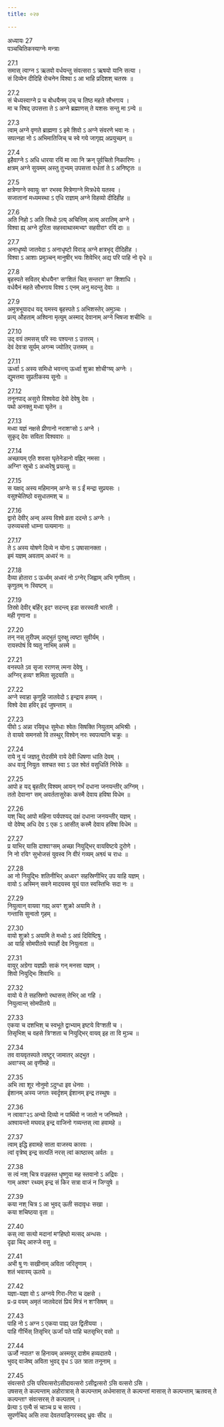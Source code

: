 ```yaml
---
title: ०२७

---
```

अध्यायः 27  
पञ्चचितिकस्याग्नेः मन्त्राः  
  
27.1  
समास् त्वाग्न ऽ ऋतवो वर्धयन्तु संवत्सरा ऽ ऋषयो यानि सत्या ।  
सं दिव्येन दीदिहि रोचनेन विश्वा ऽ आ भाहि प्रदिशश् चतस्रः ॥  
  
27.2  
सं चेध्यस्वाग्ने प्र च बोधयैनम् उच् च तिष्ठ महते सौभगाय ।  
मा च रिषद् उपसत्ता ते ऽ अग्ने ब्रह्माणस् ते यशसः सन्तु मा ऽन्ये ॥  
  
27.3  
त्वाम् अग्ने वृणते ब्राह्मणा ऽ इमे शिवो ऽ अग्ने संवरणे भवा नः ।  
सपत्नहा नो ऽ अभिमातिजिच् च स्वे गये जागृह्य् अप्रयुच्छन् ॥  
  
27.4  
इहैवाग्ने ऽ अधि धारया रयिं मा त्वा नि क्रन् पूर्वचितो निकारिणः ।  
क्षत्रम् अग्ने सुयमम् अस्तु तुभ्यम् उपसत्ता वर्धतां ते ऽ अनिष्टृतः ॥  
  
27.5  
क्षत्रेणाग्ने स्वायुः सꣳ रभस्व मित्रेणाग्ने मित्रधेये यतस्व ।  
सजातानां मध्यमस्था ऽ एधि राज्ञाम् अग्ने विहव्यो दीदिहीह ॥  
  
27.6  
अति निहो ऽ अति स्रिधो ऽत्य् अचित्तिम् अत्य् अरातिम् अग्ने ।  
विश्वा ह्य् अग्ने दुरिता सहस्वाथास्मभ्यꣳ सहवीराꣳ रयिं दाः ॥  
  
27.7  
अनाधृष्यो जातवेदा ऽ अनाधृष्टो विराड् अग्ने क्षत्रभृद् दीदिहीह ।  
विश्वा ऽ आशाः प्रमुञ्चन् मानुषीर् भयः शिवेभिर् अद्य परि पाहि नो वृधे ॥  
  
27.8  
बृहस्पते सवितर् बोधयैनꣳ सꣳशितं चित् सन्तराꣳ सꣳ शिशाधि ।  
वर्धयैनं महते सौभगाय विश्व ऽ एनम् अनु मदन्तु देवाः ॥  
  
27.9  
अमुत्रभूयादध यद् यमस्य बृहस्पते ऽ अभिशस्तेर् अमुञ्चः ।  
प्रत्य् औहताम् अश्विना मृत्युम् अस्माद् देवानाम् अग्ने भिषजा शचीभिः ॥  
  
27.10  
उद् वयं तमसस् परि स्वः पश्यन्त ऽ उत्तरम् ।  
देवं देवत्रा सूर्यम् अगन्म ज्योतिर् उत्तमम् ॥  
  
27.11  
ऊर्ध्वा ऽ अस्य समिधो भवन्त्य् ऊर्ध्वा शुक्रा शोचीꣳष्य् अग्नेः ।  
द्युमत्तमा सुप्रतीकस्य सूनोः ॥  
  
27.12  
तनूनपाद् असुरो विश्ववेदा देवो देवेषु देवः ।  
पथो अनक्तु मध्वा घृतेन ॥  
  
27.13  
मध्वा यज्ञं नक्षसे प्रीणानो नराशꣳसो ऽ अग्ने ।  
सुकृद् देवः सविता विश्ववारः ॥  
  
27.14  
अच्छायम् एति शवसा घृतेनेडानो वह्निर् नमसा ।  
अग्निꣳ स्रुचो ऽ अध्वरेषु प्रयत्सु ॥  
  
27.15  
स यक्षद् अस्य महिमानम् अग्नेः स ऽ ईं मन्द्रा सुप्रयसः ।  
वसुश्चेतिष्ठो वसुधातमश् च ॥  
  
27.16  
द्वारो देवीर् अन्व् अस्य विश्वे व्रता ददन्ते ऽ अग्नेः ।  
उरुव्यचसो धाम्ना पत्यमानाः ॥  
  
27.17  
ते ऽ अस्य योषणे दिव्ये न योना ऽ उषासानक्ता ।  
इमं यज्ञम् अवताम् अध्वरं नः ॥  
  
27.18  
दैव्या होतारा ऽ ऊर्ध्वम् अध्वरं नो ऽग्नेर् जिह्वाम् अभि गृणीतम् ।  
कृणुतम् नः स्विष्टम् ॥  
  
27.19  
तिस्रो देवीर् बर्हिर् इदꣳ सदन्त्व् इडा सरस्वती भारती ।  
मही गृणाना ॥  
  
27.20  
तन् नस् तुरीपम् अद्भुतं पुरुक्षु त्वष्टा सुवीर्यम् ।  
रायस्पोषं वि ष्यतु नाभिम् अस्मे ॥  
  
27.21  
वनस्पते ऽव सृजा रराणस् त्मना देवेषु ।  
अग्निर् हव्यꣳ शमिता सूदयाति ॥  
  
27.22  
अग्ने स्वाहा कृणुहि जातवेदो ऽ इन्द्राय हव्यम् ।  
विश्वे देवा हविर् इदं जुषन्ताम् ॥  
  
27.23  
पीवो ऽ अन्ना रयिवृधः सुमेधाः श्वेतः सिषक्ति नियुताम् अभिश्रीः ।  
ते वायवे समनसो वि तस्थुर् विश्वेन् नरः स्वपत्यानि चक्रुः ॥  
  
27.24  
राये नु यं जज्ञतू रोदसीमे राये देवी धिषणा धाति देवम् ।  
अध वायुं नियुतः सश्चत स्वा ऽ उत श्वेतं वसुधितिं निरेके ॥  
  
27.25  
आपो ह यद् बृहतीर् विश्वम् आयन् गर्भं दधाना जनयन्तीर् अग्निम् ।  
ततो देवानाꣳ सम् अवर्ततासुरेकः कस्मै देवाय हविषा विधेम ॥  
  
27.26  
यश् चिद् आपो महिना पर्यपश्यद् दक्षं दधाना जनयन्तीर् यज्ञम् ।  
यो देवेष्व् अधि देव ऽ एक ऽ आसीत् कस्मै देवाय हविषा विधेम ॥  
  
27.27  
प्र याभिर् यासि दाश्वाꣳसम् अच्छा नियुद्भिर् वायविष्टये दुरोणे ।  
नि नो रयिꣳ सुभोजसं युवस्व नि वीरं गव्यम् अश्व्यं च राधः ॥  
  
27.28  
आ नो नियुद्भिः शतिनीभिर् अध्वरꣳ सहस्रिणीभिर् उप याहि यज्ञम् ।  
वायो ऽ अस्मिन् सवने मादयस्व यूयं पात स्वस्तिभिः सदा नः ॥  
  
27.29  
नियुत्वान् वायवा गह्य् अयꣳ शुक्रो अयामि ते ।  
गन्तासि सुन्वतो गृहम् ॥  
  
27.30  
वायो शुक्रो ऽ अयामि ते मध्वो ऽ अग्रं दिविष्टिषु ।  
आ याहि सोमपीतये स्पार्हो देव नियुत्वता ॥  
  
27.31  
वायुर् अग्रेगा यज्ञप्रीः साकं गन् मनसा यज्ञम् ।  
शिवो नियुद्भिः शिवाभिः ॥  
  
27.32  
वायो ये ते सहस्रिणो रथासस् तेभिर् आ गहि ।  
नियुत्वान्त् सोमपीतये ॥  
  
27.33  
एकया च दशभिश् च स्वभूते द्वाभ्याम् इष्टये विꣳशती च ।  
तिसृभिश् च वहसे त्रिꣳशता च नियुद्भिर् वायव् इह ता वि मुञ्च ॥  
  
27.34  
तव वायवृतस्पते त्वष्टुर् जामातर् अद्भुत ।  
अवाꣳस्य् आ वृणीमहे ॥  
  
27.35  
अभि त्वा शूर नोनुमो ऽदुग्धा इव धेनवः ।  
ईशानम् अस्य जगतः स्वर्दृशम् ईशानम् इन्द्र तस्थुषः ॥  
  
27.36  
न त्वावाꣳ२ऽ अन्यो दिव्यो न पार्थिवो न जातो न जनिष्यते ।  
अश्वायन्तो मघवन्न् इन्द्र वाजिनो गव्यन्तस् त्वा हवामहे ॥  
  
27.37  
त्वाम् इद्धि हवामहे साता वाजस्य कारवः ।  
त्वां वृत्रेष्व् इन्द्र सत्पतिं नरस् त्वां काष्ठास्व् अर्वतः ॥  
  
27.38  
स त्वं नश् चित्र वज्रहस्त धृष्णुया मह स्तवानो ऽ अद्रिवः ।  
गाम् अश्वꣳ रथ्यम् इन्द्र सं किर सत्रा वाजं न जिग्युषे ॥  
  
27.39  
कया नश् चित्र ऽ आ भुवद् ऊती सदावृधः सखा ।  
कया शचिष्ठया वृता ॥  
  
27.40  
कस् त्वा सत्यो मदानां मꣳहिष्ठो मत्सद् अन्धसः ।  
दृढा चिद् आरुजे वसु ॥  
  
27.41  
अभी षु णः सखीनाम् अविता जरितॄणाम् ।  
शतं भवास्य् ऊतये ॥  
  
27.42  
यज्ञा-यज्ञा वो ऽ अग्नये गिरा-गिरा च दक्षसे ।  
प्र-प्र वयम् अमृतं जातवेदसं प्रियं मित्रं न शꣳसिषम् ॥  
  
27.43  
पाहि नो ऽ अग्न ऽ एकया पाह्य् उत द्वितीयया ।  
पाहि गीर्भिस् तिसृभिर् ऊर्जां पते पाहि चतसृभिर् वसो ॥  
  
27.44  
ऊर्जो नपातꣳ स हिनायम् अस्मयुर् दाशेम हव्यदातये ।  
भुवद् वाजेष्व् अविता भुवद् वृध ऽ उत त्राता तनूनाम् ॥  
  
27.45  
संवत्सरो ऽसि परिवत्सरोऽसीदावत्सरो ऽसीद्वत्सरो ऽसि वत्सरो ऽसि ।  
उषसस् ते कल्पन्ताम् अहोरात्रास् ते कल्पन्ताम् अर्धमासास् ते कल्पन्तां मासास् ते कल्पन्ताम् ऋतवस् ते कल्पन्ताꣳ संवत्सरस् ते कल्पताम् ।  
प्रेत्या ऽ एत्यै सं चाञ्च प्र च सारय ।  
सुपर्णचिद् असि तया देवतयाङ्गिरस्वद् ध्रुवः सीद ॥
